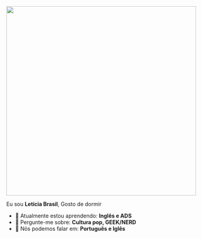 <img src="https://i.imgflip.com/62iu3a.gif" width="500px">

Eu sou <strong>Letícia Brasil</strong>, <strong></strong> Gosto de dormir 
- 🚀 Atualmente estou aprendendo: <strong>Inglês e ADS</strong> 
- 💬 Pergunte-me sobre: <strong>Cultura pop, GEEK/NERD</strong>
- 📣 Nós podemos falar em: <strong>Português e Iglês</strong>
